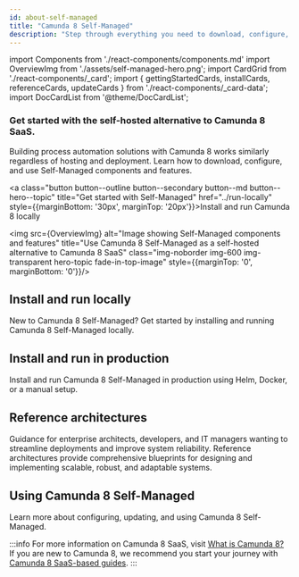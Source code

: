 ```yaml
---
id: about-self-managed
title: "Camunda 8 Self-Managed"
description: "Step through everything you need to download, configure, and work with components of Camunda 8 Self-Managed, a self-hosted alternative to using Camunda 8 SaaS."
---
```


import Components from './react-components/components.md'
import OverviewImg from './assets/self-managed-hero.png';
import CardGrid from './react-components/\_card';
import { gettingStartedCards, installCards, referenceCards, updateCards } from './react-components/\_card-data';
import DocCardList from '@theme/DocCardList';

<h3 style={{marginTop: '-10px', marginBottom: '60px', fontWeight: 'normal'}}>Get started with the self-hosted alternative to Camunda 8 SaaS.</h3>

<div class="double-column-container">
<div class="double-column-left"  style={{marginRight: '50px', flex: '1.35'}}>

Building process automation solutions with Camunda 8 works similarly regardless of hosting and deployment. Learn how to download, configure, and use Self-Managed components and features.

<a class="button button--outline button--secondary button--md button--hero--topic" title="Get started with Self-Managed" href="../run-locally" style={{marginBottom: '30px', marginTop: '20px'}}>Install and run Camunda 8 locally</a>

</div>
<div class="double-column-right" style={{flex: '1'}}>

<img src={OverviewImg} alt="Image showing Self-Managed components and features" title="Use Camunda 8 Self-Managed as a self-hosted alternative to Camunda 8 SaaS" class="img-noborder img-600 img-transparent hero-topic fade-in-top-image" style={{marginTop: '0', marginBottom: '0'}}/>

</div>
</div>

## Install and run locally

New to Camunda 8 Self-Managed? Get started by installing and running Camunda 8 Self-Managed locally.

<CardGrid card={gettingStartedCards} />

## Install and run in production

Install and run Camunda 8 Self-Managed in production using Helm, Docker, or a manual setup.

<CardGrid card={installCards} />

## Reference architectures

Guidance for enterprise architects, developers, and IT managers wanting to streamline deployments and improve system reliability. Reference architectures provide comprehensive blueprints for designing and implementing scalable, robust, and adaptable systems.

<CardGrid card={referenceCards} />

## Using Camunda 8 Self-Managed

Learn more about configuring, updating, and using Camunda 8 Self-Managed.

<CardGrid card={updateCards} />

:::info
For more information on Camunda 8 SaaS, visit [What is Camunda 8?](/components/components-overview.md) If you are new to Camunda 8, we recommend you start your journey with [Camunda 8 SaaS-based guides](../../guides/).
:::
